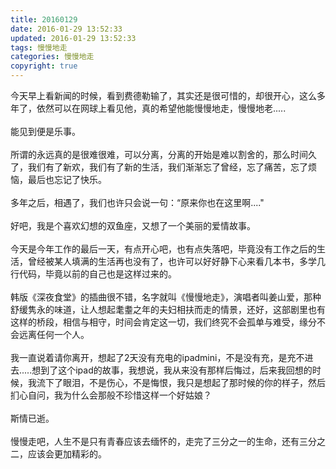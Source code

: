 ```yaml
---
title: 20160129
date: 2016-01-29 13:52:33
updated: 2016-01-29 13:52:33
tags: 慢慢地走
categories: 慢慢地走
copyright: true
---
```



今天早上看新闻的时候，看到费德勒输了，其实还是很可惜的，却很开心，这么多年了，依然可以在网球上看见他，真的希望他能慢慢地走，慢慢地老.....</br></br>能见到便是乐事。</br></br>所谓的永远真的是很难很难，可以分离，分离的开始是难以割舍的，那么时间久了，我们有了新欢，我们有了新的生活，我们渐渐忘了曾经，忘了痛苦，忘了烦恼，最后也忘记了快乐。</br></br>多年之后，相遇了，我们也许只会说一句：“原来你也在这里啊...."</br></br>好吧，我是个喜欢幻想的双鱼座，又想了一个美丽的爱情故事。</br></br>今天是今年工作的最后一天，有点开心吧，也有点失落吧，毕竟没有工作之后的生活，曾经被某人填满的生活再也没有了，也许可以好好静下心来看几本书，多学几行代码，毕竟以前的自己也是这样过来的。</br></br>韩版《深夜食堂》的插曲很不错，名字就叫《慢慢地走》，演唱者叫姜山爱，那种舒缓隽永的味道，让人想起耄耋之年的夫妇相扶而走的情景，还好，这部剧里也有这样的桥段，相信与相守，时间会肯定这一切，我们终究不会孤单与难受，缘分不会远离任何一个人。</br></br>我一直说着请你离开，想起了2天没有充电的ipadmini，不是没有充，是充不进去.....想到了这个ipad的故事，我想说，我从来没有那样后悔过，后来我回想的时候，我流下了眼泪，不是伤心，不是悔恨，我只是想起了那时候的你的样子，然后扪心自问，我为什么会那般不珍惜这样一个好姑娘？</br></br>斯情已逝。</br></br>慢慢走吧，人生不是只有青春应该去缅怀的，走完了三分之一的生命，还有三分之二，应该会更加精彩的。